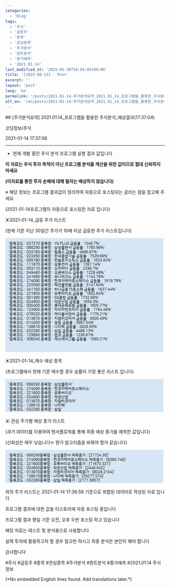```yaml
---
categories:
  - 'Blog'
tags:
  - '주식'
  - '급등주'
  - '종목'
  - '관심종목'
  - '주가분석'
  - '퀸트분석'
  - '종가예측'
  - '2021.01.14'
last_modified_at: '2025-05-30T16:04:05+09:00'
title: '[2025-08-13] - Post'
excerpt: ''
layout: 'post'
lang: 'ko'
permalink: '/posts/2021-01-14-주가분석요약_2021_01_14_프로그램을_활용한_주식분석_예상결과_17_37_04/'
alt_en: '/en/posts/2021-01-14-주가분석요약_2021_01_14_프로그램을_활용한_주식분석_예상결과_17_37_04/'
---
```


<div class="lang-panel lang-ko" lang="ko">
## [주가분석요약] 2021.01.14_프로그램을 활용한 주식분석_예상결과(17:37:04)

코딩정보/주식

2021-01-14 17:37:06

* * *

* 현재 개발 중인 주식 분석 프로그램 실행 결과 값입니다

**이 자료는 주식 투자 목적이 아닌 프로그램 분석율 계산을 위한 값이므로 절대 신뢰하지 마세요**

**(이자료를 통한 투자 손해에 대해 필자는 배상하지 않습니다)**

※ 해당 정보는 프로그램 결과값이 정리하여 자동으로 포스팅되는 글라는 점을 참고해 주세요

(2021-01-14프로그램이 자동으로 포스팅한 자료 입니다)

▣2021-01-14_급등 주가 리스트

(현재 기준 지난 30일간 주가가 10배 이상 급등한 주가 리스트입니다)

![](/assets/images/주가분석요약_2021_01_14_프로그램을_활용한_주식분석_예상결과_17_37_04/skyloket_list.png)

▣2021-01-14_매수 예상 종목

(프로그램에서 현재 기준 매수할 경우 승률이 가장 좋은 리스트 입니다)

![](/assets/images/주가분석요약_2021_01_14_프로그램을_활용한_주식분석_예상결과_17_37_04/buy_list.png)

▣ 관심 주가별 예상 종가 리스트

(과거 데이터를 이용하여 텐서플로워를 통해 최종 예상 종가를 예측한 값입니다)

(신뢰성은 매우 낮습니다ㅠ 뭔가 알고리즘을 바꿔야 할거 같습니다)

![](/assets/images/주가분석요약_2021_01_14_프로그램을_활용한_주식분석_예상결과_17_37_04/stockclose_list.png)

위의 주가 리스트는 2021-01-14 17:36:58 기준으로 취합된 데이터로 작성된 자료 입니다

프로그램 결과에 대한 값을 티스토리에 자동 포스팅 중입니다

프로그램 결과 평일 기준 오전, 오후 두번 포스팅 하고 있습니다

해당 자료는 테스트 및 분석용으로 사용합니다

실제 투자에 활용하고자 할 경우 참고만 하시고 최종 분석은 본인이 해야 합니다

감사합니다

  

#주식 #급등주 #종목 #관심종목 #주가분석 #퀸트분석 #종가예측 #2021.01.14 주식정보


</div>
<div class="lang-panel lang-en" lang="en">
(*No embedded English lines found. Add translations later.*)

</div>
